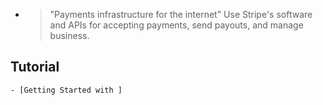 -
  >"Payments infrastructure for the internet"
  Use Stripe's software and APIs for accepting payments, send payouts, and manage business.
## Tutorial
	- [Getting Started with ]